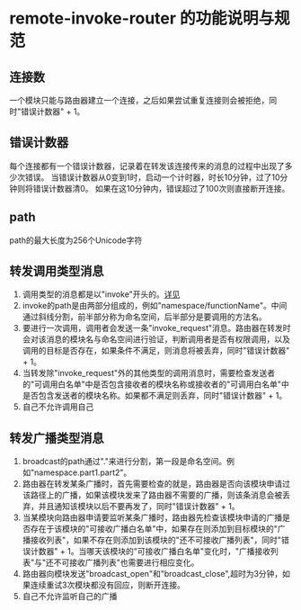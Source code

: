 # remote-invoke-router 的功能说明与规范

## 连接数
一个模块只能与路由器建立一个连接，之后如果尝试重复连接则会被拒绝，同时"错误计数器" + 1。

## 错误计数器
每个连接都有一个错误计数器，记录着在转发该连接传来的消息的过程中出现了多少次错误。
当错误计数器从0变到1时，启动一个计时器，时长10分钟，过了10分钟则将错误计数器清0。
如果在这10分钟内，错误超过了100次则直接断开连接。

## path
path的最大长度为256个Unicode字符

## 转发调用类型消息
1. 调用类型的消息都是以"invoke"开头的。[详见](https://github.com/mx601595686/remote-invoke/blob/master/src/interfaces/MessageType.ts)    
2. invoke的path是由两部分组成的，例如"namespace/functionName"。中间通过斜线分割，前半部分称为命名空间，后半部分是要调用的方法名。    
3. 要进行一次调用，调用者会发送一条"invoke\_request"消息。路由器在转发时会对该消息的模块名与命名空间进行验证，判断调用者是否有权限调用，以及调用的目标是否存在，如果条件不满足，则消息将被丢弃，同时"错误计数器" + 1。
4. 当转发除"invoke\_request"外的其他类型的调用消息时，需要检查发送者的"可调用白名单"中是否包含接收者的模块名称或接收者的"可调用白名单"中是否包含发送者的模块名称。如果都不满足则丢弃，同时"错误计数器" + 1。
5. 自己不允许调用自己

## 转发广播类型消息
1. broadcast的path通过"."来进行分割，第一段是命名空间。例如"namespace.part1.part2"。
2. 路由器在转发某条广播时，首先需要检查的就是，路由器是否向该模块申请过该路径上的广播，如果该模块发来了路由器不需要的广播，则该条消息会被丢弃，并且通知该模块以后不要再发了，同时"错误计数器" + 1。
3. 当某模块向路由器申请要监听某条广播时，路由器先检查该模块申请的广播是否存在于该模块的"可接收广播白名单"中，如果存在则添加到目标模块的"广播接收列表"，如果不存在则添加到该模块的"还不可接收广播列表"，同时"错误计数器" + 1。当哪天该模块的"可接收广播白名单"变化时，"广播接收列表"与"还不可接收广播列表"也需要进行相应变化。
4. 路由器向模块发送"broadcast\_open"和"broadcast\_close",超时为3分钟，如果连续重试3次模块都没有回应，则断开连接。
5. 自己不允许监听自己的广播